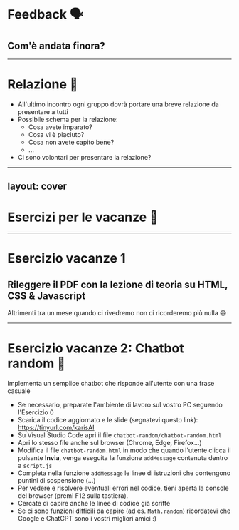 # Feedback 🗣️

## Com'è andata finora?

---

# Relazione 📝

- All'ultimo incontro ogni gruppo dovrà portare una breve relazione da presentare a tutti
- Possibile schema per la relazione:
    - Cosa avete imparato?
    - Cosa vi è piaciuto?
    - Cosa non avete capito bene?
    - ...
- Ci sono volontari per presentare la relazione?

---
layout: cover
---

# Esercizi per le vacanze 🎅

---

# Esercizio vacanze 1

## Rileggere il PDF con la lezione di teoria su HTML, CSS & Javascript

Altrimenti tra un mese quando ci rivedremo non ci ricorderemo più nulla 😅

---

# Esercizio vacanze 2: Chatbot random 🤖

Implementa un semplice chatbot che risponde all'utente con una frase casuale

- Se necessario, preparate l'ambiente di lavoro sul vostro PC seguendo l'Esercizio 0
- Scarica il codice aggiornato e le slide (segnatevi questo link): https://tinyurl.com/karisAI
- Su Visual Studio Code apri il file `chatbot-random/chatbot-random.html`
- Apri lo stesso file anche sul browser (Chrome, Edge, Firefox...)
- Modifica il file `chatbot-random.html` in modo che quando l'utente clicca il pulsante **Invia**, venga eseguita la funzione `addMessage` contenuta dentro a `script.js`
- Completa nella funzione `addMessage` le linee di istruzioni che contengono puntini di sospensione (...)
- Per vedere e risolvere eventuali errori nel codice, tieni aperta la console del browser (premi F12 sulla tastiera).
- Cercate di capire anche le linee di codice già scritte
- Se ci sono funzioni difficili da capire (ad es. `Math.random`) ricordatevi che Google e ChatGPT sono i vostri migliori amici :)
